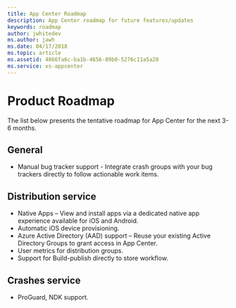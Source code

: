 ```yaml
---
title: App Center Roadmap
description: App Center roadmap for future features/updates
keywords: roadmap
author: jwhitedev
ms.author: jawh
ms.date: 04/17/2018
ms.topic: article
ms.assetid: 4866fa6c-ba1b-4656-89b0-5276c11a5a28
ms.service: vs-appcenter
---
```


# Product Roadmap

The list below presents the tentative roadmap for App Center for the next 3-6 months.

## General

* Manual bug tracker support - Integrate crash groups with your bug trackers directly to follow actionable work items.

## Distribution service

* Native Apps – View and install apps via a dedicated native app experience available for iOS and Android.
* Automatic iOS device provisioning.
* Azure Active Directory (AAD) support – Reuse your existing Active Directory Groups to grant access in App Center.
* User metrics for distribution groups.
* Support for Build-publish directly to store workflow.


## Crashes service

* ProGuard, NDK support.
